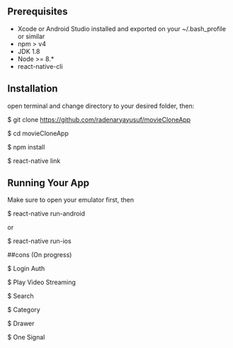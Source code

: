 ## Prerequisites

- Xcode or Android Studio installed and exported on your ~/.bash_profile or similar
- npm > v4
- JDK 1.8
- Node >= 8.*
- react-native-cli

## Installation

open terminal and change directory to your desired folder, then:

$ git clone https://github.com/radenaryayusuf/movieCloneApp

$ cd movieCloneApp

$ npm install

$ react-native link



## Running Your App

Make sure to open your emulator first, then

$ react-native run-android

or

$ react-native run-ios



##cons (On progress)

$ Login Auth

$ Play Video Streaming

$ Search

$ Category

$ Drawer

$ One Signal

